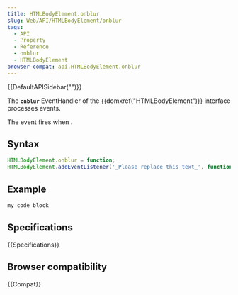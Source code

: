 ```yaml
---
title: HTMLBodyElement.onblur
slug: Web/API/HTMLBodyElement/onblur
tags:
  - API
  - Property
  - Reference
  - onblur
  - HTMLBodyElement
browser-compat: api.HTMLBodyElement.onblur
---
```

{{DefaultAPISidebar("")}}

The **`onblur`** EventHandler of the {{domxref("HTMLBodyElement")}} interface processes  events.

The  event fires when .

## Syntax

```js
HTMLBodyElement.onblur = function;
HTMLBodyElement.addEventListener('_Please replace this text_', function);
```

## Example

```js
my code block
```

## Specifications

{{Specifications}}

## Browser compatibility

{{Compat}}

